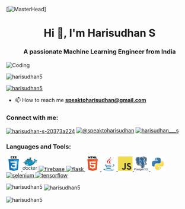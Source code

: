 [![MasterHead](https://venturebeat.com/wp-content/uploads/2023/04/4-How-AI-and-Machine-Learning-Are-Giving-Data-Centers-A-Competitive-Edge-copy-e1680827546778.jpg?fit=750%2C374&strip=all)]
<h1 align="center">Hi 👋, I'm Harisudhan S</h1>
<h3 align="center">A passionate Machine Learning Engineer from India</h3>

<img align="center" alt="Coding" width="400" src="https://assets-global.website-files.com/6344c9cef89d6f2270a38908/64d6bd51ab17a00828b644bf_header-p-800.webp">
 
<p align="left"> <img src="https://komarev.com/ghpvc/?username=harisudhan5&label=Profile%20views&color=0e75b6&style=flat" alt="harisudhan5" /> </p>

<p align="left"> <a href="https://github.com/ryo-ma/github-profile-trophy"><img src="https://github-profile-trophy.vercel.app/?username=harisudhan5" alt="harisudhan5" /></a> </p>

- 📫 How to reach me **speaktoharisudhan@gmail.com**

<!-- ### Blogs posts -->
<!-- BLOG-POST-LIST:START -->
<!-- BLOG-POST-LIST:END -->

<h3 align="left">Connect with me:</h3>
<p align="left">
<a href="https://linkedin.com/in/harisudhan-s-20373a224" target="blank"><img align="center" src="https://raw.githubusercontent.com/rahuldkjain/github-profile-readme-generator/master/src/images/icons/Social/linked-in-alt.svg" alt="harisudhan-s-20373a224" height="30" width="40" /></a>
<a href="https://medium.com/@speaktoharisudhan" target="blank"><img align="centre" src="https://raw.githubusercontent.com/rahuldkjain/github-profile-readme-generator/master/src/images/icons/Social/medium.svg" alt="@speaktoharisudhan" height="30" width="40" /></a>
<a href="https://www.leetcode.com/harisudhan___s" target="blank"><img align="centre" src="https://raw.githubusercontent.com/rahuldkjain/github-profile-readme-generator/master/src/images/icons/Social/leet-code.svg" alt="harisudhan___s" height="30" width="40" /></a>
</p>

<h3 align="left">Languages and Tools:</h3>
<p align="left"> <a href="https://www.w3schools.com/css/" target="_blank" rel="noreferrer"> <img src="https://raw.githubusercontent.com/devicons/devicon/master/icons/css3/css3-original-wordmark.svg" alt="css3" width="40" height="40"/> </a> <a href="https://www.docker.com/" target="_blank" rel="noreferrer"> <img src="https://raw.githubusercontent.com/devicons/devicon/master/icons/docker/docker-original-wordmark.svg" alt="docker" width="40" height="40"/> </a> <a href="https://firebase.google.com/" target="_blank" rel="noreferrer"> <img src="https://www.vectorlogo.zone/logos/firebase/firebase-icon.svg" alt="firebase" width="40" height="40"/> </a> <a href="https://flask.palletsprojects.com/" target="_blank" rel="noreferrer"> <img src="https://www.vectorlogo.zone/logos/pocoo_flask/pocoo_flask-icon.svg" alt="flask" width="40" height="40"/> </a> <a href="https://www.w3.org/html/" target="_blank" rel="noreferrer"> <img src="https://raw.githubusercontent.com/devicons/devicon/master/icons/html5/html5-original-wordmark.svg" alt="html5" width="40" height="40"/> </a> <a href="https://www.java.com" target="_blank" rel="noreferrer"> <img src="https://raw.githubusercontent.com/devicons/devicon/master/icons/java/java-original.svg" alt="java" width="40" height="40"/> </a> <a href="https://developer.mozilla.org/en-US/docs/Web/JavaScript" target="_blank" rel="noreferrer"> <img src="https://raw.githubusercontent.com/devicons/devicon/master/icons/javascript/javascript-original.svg" alt="javascript" width="40" height="40"/> </a> <a href="https://www.postgresql.org" target="_blank" rel="noreferrer"> <img src="https://raw.githubusercontent.com/devicons/devicon/master/icons/postgresql/postgresql-original-wordmark.svg" alt="postgresql" width="40" height="40"/> </a> <a href="https://www.python.org" target="_blank" rel="noreferrer"> <img src="https://raw.githubusercontent.com/devicons/devicon/master/icons/python/python-original.svg" alt="python" width="40" height="40"/> </a> <a href="https://www.selenium.dev" target="_blank" rel="noreferrer"> <img src="https://raw.githubusercontent.com/detain/svg-logos/780f25886640cef088af994181646db2f6b1a3f8/svg/selenium-logo.svg" alt="selenium" width="40" height="40"/> </a> <a href="https://www.tensorflow.org" target="_blank" rel="noreferrer"> <img src="https://www.vectorlogo.zone/logos/tensorflow/tensorflow-icon.svg" alt="tensorflow" width="40" height="40"/> </a> </p>

<p><img align="left" src="https://github-readme-stats.vercel.app/api/top-langs?username=harisudhan5&show_icons=true&locale=en&layout=compact" alt="harisudhan5" /></p>

<p>&nbsp;<img align="center" src="https://github-readme-stats.vercel.app/api?username=harisudhan5&show_icons=true&locale=en" alt="harisudhan5" /></p>

<p><img align="center" src="https://github-readme-streak-stats.herokuapp.com/?user=harisudhan5&" alt="harisudhan5" /></p>
